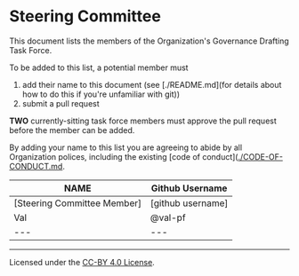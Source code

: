 # Steering Committee

This document lists the members of the Organization's Governance Drafting Task Force.

To be added to this list, a potential member must

1. add their name to this document (see [./README.md](for details about how to do this if you're unfamiliar with git))
2. submit a pull request

**TWO** currently-sitting task force members must approve the pull request before the member can be added.

By adding your name to this list you are agreeing to abide by all Organization polices, including the existing
[code of conduct]([./CODE-OF-CONDUCT.md](https://github.com/resbazaz/website/blob/gh-pages/codeOfConduct.md).

| **NAME** | **Github Username** |
| --- | --- |
| [Steering Committee Member] | [github username] |
|Val | @val-pf|
|  --- | --- | --- |

---
Licensed under the [CC-BY 4.0 
License](https://creativecommons.org/licenses/by-sa/4.0/).
